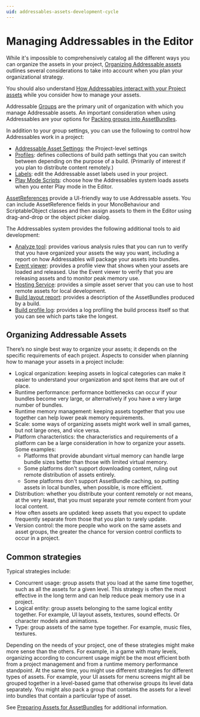 ```yaml
---
uid: addressables-assets-development-cycle
---
```


# Managing Addressables in the Editor

While it's impossible to comprehensively catalog all the different ways you can organize the assets in your project, [Organizing Addressable assets] outlines several considerations to take into account when you plan your organizational strategy.

You should also understand [How Addressables interact with your Project assets] while you consider how to manage your assets.

Addressable [Groups] are the primary unit of organization with which you manage Addressable assets. An important consideration when using Addressables are your options for [Packing groups into AssetBundles].

In addition to your group settings, you can use the following to control how Addressables work in a project:

* [Addressable Asset Settings]\: the Project-level settings
* [Profiles]: defines collections of build path settings that you can switch between depending on the purpose of a build. (Primarily of interest if you plan to distribute content remotely.)
* [Labels]: edit the Addressable asset labels used in your project.  
* [Play Mode Scripts]: choose how the Addressables system loads assets when you enter Play mode in the Editor.

[AssetReferences] provide a UI-friendly way to use Addressable assets. You can include AssetReference fields in your MonoBehaviour and ScriptableObject classes and then assign assets to them in the Editor using drag-and-drop or the object picker dialog.

The Addressables system provides the following additional tools to aid development:

* [Analyze tool]\: provides various analysis rules that you can run to verify that you have organized your assets the way you want, including a report on how Addressables will package your assets into bundles.
* [Event viewer]: provides a profile view that shows when your assets are loaded and released.  Use the Event viewer to verify that you are releasing assets and to monitor peak memory use.
* [Hosting Service]: provides a simple asset server that you can use to host remote assets for local development.
* [Build layout report]: provides a description of the AssetBundles produced by a build.
* [Build profile log]: provides a log profiling the build process itself so that you can see which parts take the longest.

## Organizing Addressable Assets

There’s no single best way to organize your assets; it depends on the specific requirements of each project. Aspects to consider when planning how to manage your assets in a project include:

* Logical organization: keeping assets in logical categories can make it easier to understand your organization and spot items that are out of place.
* Runtime performance: performance bottlenecks can occur if your bundles become very large, or alternatively if you have a very large number of bundles.
* Runtime memory management: keeping assets together that you use together can help lower peak memory requirements.
* Scale: some ways of organizing assets might work well in small games, but not large ones, and vice versa.
* Platform characteristics: the characteristics and requirements of a platform can be a large consideration in how to organize your assets. Some examples:
  * Platforms that provide abundant virtual memory can handle large bundle sizes better than those with limited virtual memory. 
  * Some platforms don't support downloading content, ruling out remote distribution of assets entirely. 
  * Some platforms don't support AssetBundle caching, so putting assets in local bundles, when possible, is more efficient.
* Distribution: whether you distribute your content remotely or not means, at the very least, that you must separate your remote content from your local content.  
* How often assets are updated: keep assets that you expect to update frequently separate from those that you plan to rarely update.
* Version control: the more people who work on the same assets and asset groups, the greater the chance for version control conflicts to occur in a project.

## Common strategies

Typical strategies include:

* Concurrent usage: group assets that you load at the same time together, such as all the assets for a given level. This strategy is often the most effective in the long term and can help reduce peak memory use in a project.
* Logical entity: group assets belonging to the same logical entity together. For example, UI layout assets, textures, sound effects. Or character models and animations.
* Type: group assets of the same type together. For example, music files, textures.

Depending on the needs of your project, one of these strategies might make more sense than the others. For example, in a game with many levels, organizing according to concurrent usage might be the most efficient both from a project management and from a runtime memory performance standpoint. At the same time, you might use different strategies for different types of assets. For example, your UI assets for menu screens might all be grouped together in a level-based game that otherwise groups its level data separately. You might also pack a group that contains the assets for a level into bundles that contain a particular type of asset.

See [Preparing Assets for AssetBundles] for additional information.

[Addressable Asset Settings]: xref:addressables-asset-settings
[Analyze tool]: xref:addressables-analyze-tool
[AssetReferences]: xref:addressables-asset-references
[Event viewer]: xref:addressables-event-viewer
[Groups]: xref:addressables-groups
[Hosting Service]: xref:addressables-asset-hosting-services
[How Addressables interact with your Project assets]: xref:addressables-managing-assets
[Labels]: xref:addressables-labels
[Organizing Addressable assets]: #organizing-addressable-assets
[Play Mode Scripts]: xref:addressables-groups#play-mode-scripts
[Profiles]: xref:addressables-profiles
[Build layout report]: xref:addressables-build-layout-report
[Build profile log]: xref:addressables-build-profile-log
[Packing groups into AssetBundles]: xref:addressables-packing-groups
[Preparing Assets for AssetBundles]: xref:AssetBundles-Preparing
